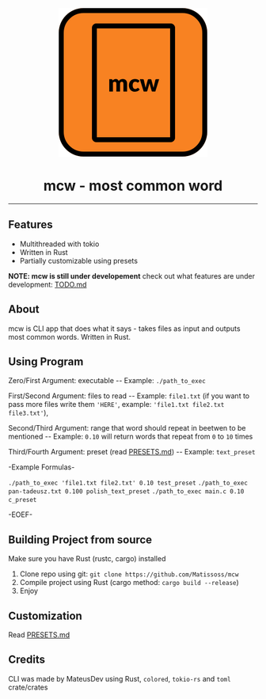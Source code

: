 <div align=center>
    <img src="logo.svg">
    <h1>mcw - most common word</h1>
</div>

---

## Features

- Multithreaded with tokio
- Written in Rust
- Partially customizable using presets


**NOTE: mcw is still under developement** check out what features are under development: 
[TODO.md](TODO.md)


## About

mcw is CLI app that does what it says - takes files as input and outputs most common words. Written in Rust.

## Using Program

Zero/First Argument: executable -- Example: `./path_to_exec`

First/Second Argument: files to read -- Example: `file1.txt` (if you want to pass more files write them `'HERE'`, example: `'file1.txt file2.txt file3.txt'`),

Second/Third Argument: range that word should repeat in beetwen to be mentioned -- Example: `0.10` will return words that repeat from `0` to `10` times

Third/Fourth Argument: preset (read [PRESETS.md](PRESETS.md)) -- Example: `text_preset`

-Example Formulas-

`./path_to_exec 'file1.txt file2.txt' 0.10 test_preset`
`./path_to_exec pan-tadeusz.txt 0.100 polish_text_preset`
`./path_to_exec main.c 0.10 c_preset`

-EOEF-

## Building Project from source

Make sure you have Rust (rustc, cargo) installed

1. Clone repo using git: `git clone https://github.com/Matissoss/mcw`
2. Compile project using Rust (cargo method: `cargo build --release`)
3. Enjoy

## Customization

Read [PRESETS.md](PRESETS.md)

## Credits

CLI was made by MateusDev using Rust, `colored`, `tokio-rs` and `toml` crate/crates

